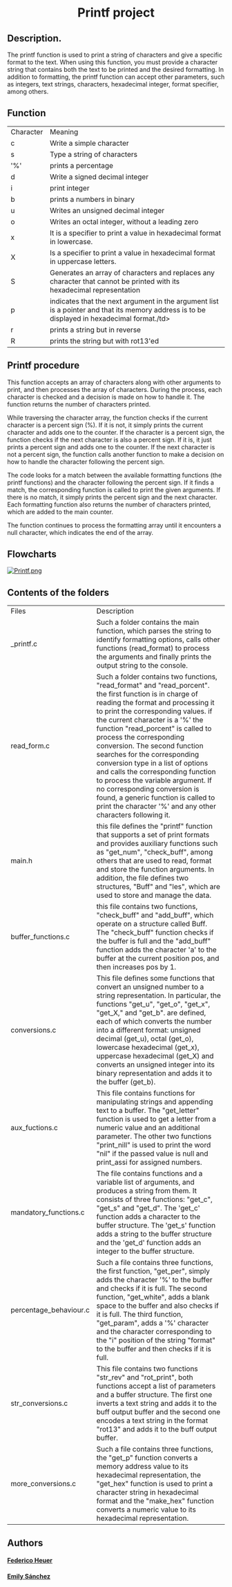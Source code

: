 <h1 align = "center"> Printf project </h1>

<h2>Description.</h2>

The printf function is used to print a string of characters and give a specific format to the text. When using this function, you must provide a character string that contains both the text to be printed and the desired formatting. In addition to formatting, the printf function can accept other parameters, such as integers, text strings, characters, hexadecimal integer, format specifier, among others.

<h2>Function</h2>

<table>
<tr>
<td>Character</td>
<td>Meaning</td>
</tr>
<tr>
<td>c</td>
<td>Write a simple character</td>
</tr>
<tr>
<td>s</td>
<td>Type a string of characters</td>
</tr>
<tr>
<td>'%'</td>
<td>prints a percentage</td>
</tr>
<tr>
<td>d</td>
<td>Write a signed decimal integer</td>
</tr>
<tr>
<td>i</td>
<td>print integer</td>
</tr>
<tr>
  <td>b</td>
<td>prints a numbers in binary</td>
  </tr>
  <tr>
    <td>u</td>
    <td>Writes an unsigned decimal integer</td>
  </tr>
  <tr>
  <td>o</td>
  <td>Writes an octal integer, without a leading zero</td>
  </tr>
  <tr>
    <td>x</td>
    <td>It is a specifier to print a value in hexadecimal format in lowercase.</td>
  </tr>
  <tr>
    <td>X</td>
    <td>Is a specifier to print a value in hexadecimal format in uppercase letters.</td>
  </tr>
  <tr>
    <td>S</td>
    <td>Generates an array of characters and replaces any character that cannot be printed with its hexadecimal representation</td>
  </tr>
  <tr>
  <td>p</td>
  <td>indicates that the next argument in the argument list is a pointer and that its memory address is to be displayed in hexadecimal format./td>
  </tr>
  <tr>
    <td>r</td>
    <td>prints a string but in reverse</td>
  </tr>
  <tr>
  <td>R</td>
  <td>prints the string but with rot13'ed</td>
</table>

<h2>Printf procedure</h2>

<p>This function accepts an array of characters along with other arguments to print, and then processes the array of characters. During the process, each character is checked and a decision is made on how to handle it. The function returns the number of characters printed.

While traversing the character array, the function checks if the current character is a percent sign (%). If it is not, it simply prints the current character and adds one to the counter. If the character is a percent sign, the function checks if the next character is also a percent sign. If it is, it just prints a percent sign and adds one to the counter. If the next character is not a percent sign, the function calls another function to make a decision on how to handle the character following the percent sign.

The code looks for a match between the available formatting functions (the printf functions) and the character following the percent sign. If it finds a match, the corresponding function is called to print the given arguments. If there is no match, it simply prints the percent sign and the next character. Each formatting function also returns the number of characters printed, which are added to the main counter.

The function continues to process the formatting array until it encounters a null character, which indicates the end of the array.</p>

<h2>Flowcharts</h2>

[![Printf.png](https://i.postimg.cc/PfpDg93Y/Printf.png)](https://postimg.cc/grprRSP2)

<h2>Contents of the folders</h2>
<table>
<tr>
<td>Files</td>
<td>Description</td>
</tr>
<tr>
<td>_printf.c</td>
<td>Such a folder contains the main function, which parses the string to identify formatting options, calls other functions (read_format) to process the arguments and finally prints the output string to the console.</td>
  </tr>
<tr>
  <td>read_form.c</td>
  <td>Such a folder contains two functions, "read_format" and "read_porcent".
the first function is in charge of reading the format and processing it to print the corresponding values. if the current character is a '%' the function "read_porcent" is called to process the corresponding conversion.
The second function searches for the corresponding conversion type in a list of options and calls the corresponding function to process the variable argument. If no corresponding conversion is found, a generic function is called to print the character '%' and any other characters following it.</td>
  </tr>
  <tr>
  <td>main.h</td>
  <td>this file defines the "printf" function that supports a set of print formats and provides auxiliary functions such as "get_num", "check_buff", among others that are used to read, format and store the function arguments.  In addition, the file defines two structures, "Buff" and "les", which are used to store and manage the data.</td>
  </tr>
  <tr>
  <td>buffer_functions.c</td>
  <td>this file contains two functions, "check_buff" and "add_buff", which operate on a structure called Buff.
The "check_buff" function checks if the buffer is full and the "add_buff" function adds the character 'a' to the buffer at the current position pos, and then increases pos by 1.</td>
  </tr>
  <tr>
  <td>conversions.c</td>
  <td>This file defines some functions that convert an unsigned number to a string representation. In particular, the functions "get_u", "get_o", "get_x", "get_X," and "get_b". are defined, each of which converts the number into a different format: unsigned decimal (get_u), octal (get_o), lowercase hexadecimal (get_x), uppercase hexadecimal (get_X) and converts an unsigned integer into its binary representation and adds it to the buffer (get_b).</td>
  </tr>
  <tr>
  <td>aux_fuctions.c</td>
  <td>This file contains functions for manipulating strings and appending text to a buffer. The "get_letter" function is used to get a letter from a numeric value and an additional parameter. The other two functions "print_nill" is used to print the word "nil" if the passed value is null and print_assi for assigned numbers.</td>
  </tr>
  <tr>
  <td>mandatory_functions.c</td>
  <td>The file contains functions and a variable list of arguments, and produces a string from them.
It consists of three functions: "get_c", "get_s" and "get_d". The 'get_c' function adds a character to the buffer structure. The 'get_s' function adds a string to the buffer structure and the 'get_d' function adds an integer to the buffer structure.</td>
  </tr>
  <tr>
  <td>percentage_behaviour.c</td>
  <td>Such a file contains three functions, the first function, "get_per", simply adds the character '%' to the buffer and checks if it is full. The second function, "get_white", adds a blank space to the buffer and also checks if it is full. The third function, "get_param", adds a '%' character and the character corresponding to the "i" position of the string "format" to the buffer and then checks if it is full.</td>
  </tr>
  <tr>
  <td>str_conversions.c</td>
  <td>This file contains two functions "str_rev" and "rot_print", both functions accept a list of parameters and a buffer structure.
The first one inverts a text string and adds it to the buff output buffer and the second one encodes a text string in the format "rot13" and adds it to the buff output buffer.</td>
  </tr>
  <tr>
    <td>more_conversions.c</td>
    <td>Such a file contains three functions, the "get_p" function converts a memory address value to its hexadecimal representation, the "get_hex" function is used to print a character string in hexadecimal format and the "make_hex" function converts a numeric value to its hexadecimal representation.</td>
  </table>

  <h2>Authors</h2>
<h4><a href="https://github.com/RaptorZ98"target="_blank">Federico Heuer</a></h4>
<h4><a href="https://github.com/20Emi"target="_blank">Emily Sánchez</a></h4>
